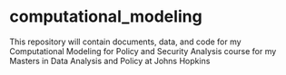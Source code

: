 # computational_modeling
This repository will contain documents, data, and code for my Computational Modeling for Policy and Security Analysis course for my Masters in Data Analysis and Policy at Johns Hopkins
